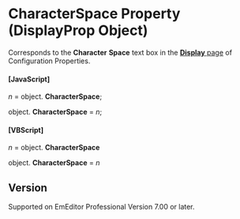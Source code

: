 # CharacterSpace Property (DisplayProp Object)

Corresponds to the **Character**
**Space** text box in the
[**Display** page](../../dlg/properties/display/index) of Configuration Properties.

#### \[JavaScript\]

_n_ =
object. **CharacterSpace**;

object. **CharacterSpace** = _n_;

#### \[VBScript\]

_n_ =
object. **CharacterSpace**

object. **CharacterSpace** = _n_

## Version

Supported on EmEditor Professional Version 7.00 or later.